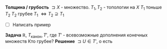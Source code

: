 **Толщина / грубость**
	$\sqsupset X$ - множество.
	$T_{1}, T_{2}$ - топологии на $X$
	$T_{1}$ тоньше $T_{2}$
	$T_{2}$ грубее $T_{1}$
	$\iff T_{2} \supseteq T_{1}$

- [ ] Написать пример

**Задача**
	$\mathbb{R}$, $T_{\text{канон}}, T'$, где $T'$ - всевозможные дополнения конечных множеств
	Кто грубее?
**Решение**
	$\sqsupset U \in T'$, о есть 